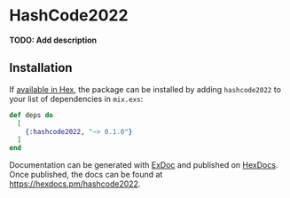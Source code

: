 # HashCode2022

**TODO: Add description**

## Installation

If [available in Hex](https://hex.pm/docs/publish), the package can be installed
by adding `hashcode2022` to your list of dependencies in `mix.exs`:

```elixir
def deps do
  [
    {:hashcode2022, "~> 0.1.0"}
  ]
end
```

Documentation can be generated with [ExDoc](https://github.com/elixir-lang/ex_doc)
and published on [HexDocs](https://hexdocs.pm). Once published, the docs can
be found at <https://hexdocs.pm/hashcode2022>.

